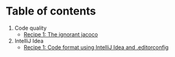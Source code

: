 # Table of contents

1. Code quality
   - [Recipe 1: The ignorant jacoco](the_ignorant_jacoco.md)
1. IntelliJ Idea
   - [Recipe 1: Code format using IntelliJ Idea and .editorconfig](idea_code_format_with_editorconfig.md)
